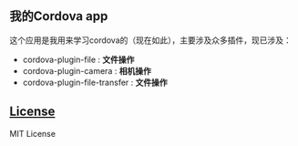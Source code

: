 ## 我的Cordova app

这个应用是我用来学习cordova的（现在如此），主要涉及众多插件，现已涉及：

- cordova-plugin-file : **文件操作**
- cordova-plugin-camera : **相机操作**
- cordova-plugin-file-transfer : **文件操作**

## [License](License)

MIT License
